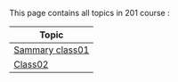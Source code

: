 This page contains all topics in 201 course :

Topic | 
---------|
[Sammary class01](https://yaqeen-stak.github.io/Reading-Note201/class01) |
[Class02](https://yaqeen-stak.github.io/Reading-Note201/class-02) |

